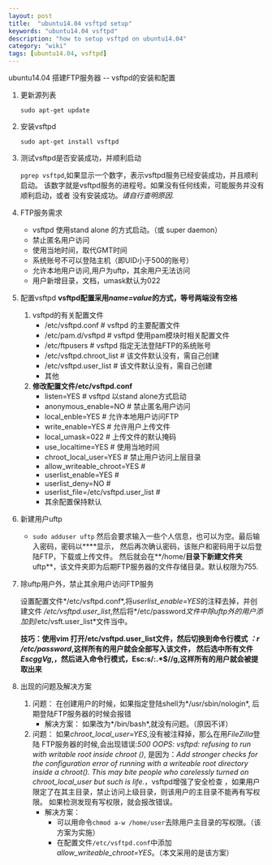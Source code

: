 ```yaml
---
layout: post
title:  "ubuntu14.04 vsftpd setup"
keywords: "ubuntu14.04 vsftpd"
description: "how to setup vsftpd on ubuntu14.04"
category: "wiki" 
tags: [ubuntu14.04, vsftpd]
---
```


ubuntu14.04 搭建FTP服务器 -- vsftpd的安装和配置

<!-- more -->

1. 更新源列表

	`sudo apt-get update`

2. 安装vsftpd

	`sudo apt-get install vsftpd`

3. 测试vsftpd是否安装成功，并顺利启动

	`pgrep vsftpd`,如果显示一个数字，表示vsftpd服务已经安装成功，并且顺利启动。
	该数字就是vsftpd服务的进程号。如果没有任何线索，可能服务并没有顺利启动，或者
	没有安装成功。*请自行查明原因*.

4. FTP服务需求
	* vsftpd 使用stand alone 的方式启动。（或 super daemon）
	* 禁止匿名用户访问
	* 使用当地时间，取代GMT时间
	* 系统账号不可以登陆主机（即UID小于500的账号）
	* 允许本地用户访问,用户为uftp，其余用户无法访问
	* 用户新增目录，文档，umask默认为022
5. 配置vsftpd
	**vsftpd配置采用*name=value*的方式，等号两端没有空格**
	1. vsftpd的有关配置文件
		* /etc/vsftpd.conf  # vsftpd 的主要配置文件
		* /etc/pam.d/vsftpd # vsftpd 使用pam模块时相关配置文件
		* /etc/ftpusers     # vsftpd 指定无法登陆FTP的系统账号
		* /etc/vsftpd.chroot_list # 该文件默认没有，需自己创建
		* /etc/vsftpd.user_list   # 该文件默认没有，需自己创建
		* 其他
	2. **修改配置文件/etc/vsftpd.conf**
		* listen=YES # vsftpd 以stand alone方式启动
		* anonymous_enable=NO # 禁止匿名用户访问
		* local_enble=YES  # 允许本地用户访问FTP
		* write_enable=YES # 允许用户上传文件
		* local_umask=022  # 上传文件的默认掩码
		* use_localtime=YES # 使用当地时间
		* chroot_local_user=YES # 禁止用户访问上层目录
		* allow_writeable_chroot=YES # 
		* userlist_enable=YES #
		* userlist_deny=NO #
		* userlist_file=/etc/vsftpd.user_list # 
		* 其余配置保持默认
6. 新建用户uftp
	* `sudo adduser uftp`
	然后会要求输入一些个人信息，也可以为空。最后输入密码，密码以****显示，
	然后再次确认密码，该账户和密码用于以后登陆FTP，下载或上传文件。
	然后就会在**/home/**目录下新建文件夹**uftp**，该文件夹即为后期FTP服务器的文件存储目录。默认权限为755.
7. 除uftp用户外，禁止其余用户访问FTP服务

	设置配置文件*/etc/vsftpd.conf*,将*userlist_enable=YES*的注释去掉，并创建文件
	*/etc/vsftpd.user_list*,然后将*/etc/password*文件中除uftp外的用户添加到*/etc/vsft.user_list*文件当中。

	**技巧：使用vim 打开/etc/vsftpd.user_list文件，然后切换到命令行模式
	*：r /etc/password*,这样所有的用户就会全部写入该文件，
	然后选中所有文件*EscggVg*,，然后进入命令行模式，Esc:s/:.\*$//g,这样所有的用户就会被提取出来**
8. 出现的问题及解决方案
	1. 问题： 在创建用户的时候，如果指定登陆shell为*/usr/sbin/nologin*,
	后期登陆FTP服务器的时候会报错		
		* 解决方案：
			如果改为*/bin/bash*,就没有问题。（原因不详）
	2. 问题： 如果*chroot_local_user=YES*,没有被注释掉，那么在用*FileZilla*登陆
	FTP服务器的时候,会出现错误:*500 OOPS: vsftpd: refusing to run with writable root inside chroot ()*, 是因为：*Add stronger checks for the configuration error of running with a writeable root directory inside a chroot(). This may bite people who carelessly turned on chroot_local_user but such is life.*，vsftpd增强了安全检查
	，如果用户限定了在其主目录，禁止访问上级目录，则该用户的主目录不能再有写权限。
	如果检测发现有写权限，就会报改错误。
		* 解决方案：
			- 可以用命令`chmod a-w /home/user`去除用户主目录的写权限。（该方案为实施）
			- 在配置文件`/etc/vsftpd.conf`中添加*allow_writeable_chroot=YES*。（本文采用的是该方案）

	
	
